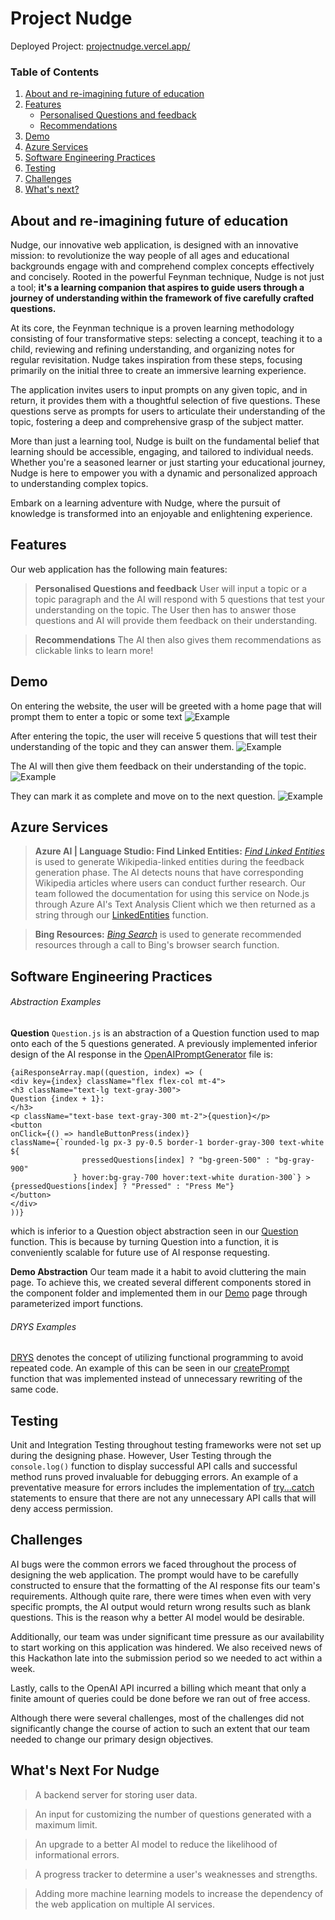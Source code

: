# Project Nudge

Deployed Project: [projectnudge.vercel.app/](https://projectnudge.vercel.app/)

### Table of Contents

1. [About and re-imagining future of education](#about)
2. [Features](#features)
   - [Personalised Questions and feedback](#persQues)
   - [Recommendations](#recom)
3. [Demo](#example)
4. [Azure Services](#azure)
5. [Software Engineering Practices](#swepractice)
6. [Testing](#test)
7. [Challenges](#challenges)
8. [What's next?](#misc)

## About and re-imagining future of education <a name="about"></a>

Nudge, our innovative web application, is designed with an innovative mission: to revolutionize the way people of all ages and educational backgrounds engage with and comprehend complex concepts effectively and concisely. Rooted in the powerful Feynman technique, Nudge is not just a tool; **it's a learning companion that aspires to guide users through a journey of understanding within the framework of five carefully crafted questions.**

At its core, the Feynman technique is a proven learning methodology consisting of four transformative steps: selecting a concept, teaching it to a child, reviewing and refining understanding, and organizing notes for regular revisitation. Nudge takes inspiration from these steps, focusing primarily on the initial three to create an immersive learning experience.

The application invites users to input prompts on any given topic, and in return, it provides them with a thoughtful selection of five questions. These questions serve as prompts for users to articulate their understanding of the topic, fostering a deep and comprehensive grasp of the subject matter.

More than just a learning tool, Nudge is built on the fundamental belief that learning should be accessible, engaging, and tailored to individual needs. Whether you're a seasoned learner or just starting your educational journey, Nudge is here to empower you with a dynamic and personalized approach to understanding complex topics.

Embark on a learning adventure with Nudge, where the pursuit of knowledge is transformed into an enjoyable and enlightening experience.

## Features <a name="features"></a>

Our web application has the following main features:

> **Personalised Questions and feedback** <a name="persQues"></a>
> User will input a topic or a topic paragraph and the AI
> will respond with 5 questions that test your understanding
> on the topic.
> The User then has to answer those questions and AI will provide them
> feedback on their understanding.

> **Recommendations** <a name="recom"></a>
> The AI then also gives them recommendations
> as clickable links to learn more!

## Demo <a name="example"></a>

On entering the website, the user will be greeted with a home page that will prompt them to enter a topic or some text
![Example](/documentationImages/home.jpg)

After entering the topic, the user will receive 5 questions that will test their understanding of the topic and they can answer them.
![Example](/documentationImages/p1.jpg)

The AI will then give them feedback on their understanding of the topic.
![Example](/documentationImages/p1-complete.jpg)

They can mark it as complete and move on to the next question.
![Example](/documentationImages/further.jpg)

## Azure Services <a name="azure"></a>

> **Azure AI | Language Studio: Find Linked Entities:** [_Find Linked Entities_](https://language.cognitive.azure.com/tryout/linkedEntities) is used to generate Wikipedia-linked entities during the feedback generation phase. The AI detects nouns that have corresponding Wikipedia articles where users can conduct further research. Our team followed the documentation for using this service on Node.js through Azure AI's Text Analysis Client which we then returned as a string through our [LinkedEntities](/cinnamonroll//src/components/LinkedEntities.js) function.

> **Bing Resources:** [_Bing Search_](/cinnamonroll/src/components/BingSearch.js) is used to generate recommended resources through a call to Bing's browser search function.

## Software Engineering Practices <a name="swepractice"></a>

###### Abstraction Examples

**Question**
`Question.js` is an abstraction of a Question function used to map
onto each of the 5 questions generated. A previously implemented inferior design of the AI response in the [OpenAIPromptGenerator](/cinnamonroll//src/OpenAIPromptGenerator.js) file is:

```
{aiResponseArray.map((question, index) => (
<div key={index} className="flex flex-col mt-4">
<h3 className="text-lg text-gray-300">
Question {index + 1}:
</h3>
<p className="text-base text-gray-300 mt-2">{question}</p>
<button
onClick={() => handleButtonPress(index)}
className={`rounded-lg px-3 py-0.5 border-1 border-gray-300 text-white ${
                pressedQuestions[index] ? "bg-green-500" : "bg-gray-900"
              } hover:bg-gray-700 hover:text-white duration-300`} >
{pressedQuestions[index] ? "Pressed" : "Press Me"}
</button>
</div>
))}
```

which is inferior to a Question object abstraction seen in our [Question](/cinnamonroll/src/components/Question.js) function. This is because by turning Question into a function, it is conveniently scalable for future use of AI response requesting.

**Demo Abstraction**
Our team made it a habit to avoid cluttering the main page. To achieve this, we created several different components stored in the component folder and implemented them in our [Demo](/cinnamonroll/src/components/Demo.js) page through parameterized import functions.

###### DRYS Examples

[DRYS](https://www.baeldung.com/cs/dry-software-design-principle#:~:text=Definition,only%20once%20in%20the%20codebase.) denotes the concept of utilizing functional programming to avoid repeated code.
An example of this can be seen in our [createPrompt](/cinnamonroll/src/components/createPrompt.js) function that was implemented instead of unnecessary rewriting of the same code.

## Testing <a name="test"></a>

Unit and Integration Testing throughout testing frameworks were not set up during the designing phase. However, User Testing through the `console.log()` function to display successful API calls and successful method runs proved invaluable for debugging errors. An example of a preventative measure for errors includes the implementation of [try...catch](https://developer.mozilla.org/en-US/docs/Web/JavaScript/Reference/Statements/try...catch) statements to ensure that there are not any unnecessary API calls that will deny access permission.

## Challenges <a name="challenges"></a>

AI bugs were the common errors we faced throughout the process of designing the web application. The prompt would have to be carefully constructed to ensure that the formatting of the AI response fits our team's requirements. Although quite rare, there were times when even with very specific prompts, the AI output would return wrong results such as blank questions. This is the reason why a better AI model would be desirable.

Additionally, our team was under significant time pressure as our availability to start working on this application was hindered. We also received news of this Hackathon late into the submission period so we needed to act within a week.

Lastly, calls to the OpenAI API incurred a billing which meant that only a finite amount of queries could be done before we ran out of free access.

Although there were several challenges, most of the challenges did not significantly change the course of action to such an extent that our team needed to change our primary design objectives.

## What's Next For Nudge <a name="misc"></a>

> A backend server for storing user data.

> An input for customizing the number of questions generated with a maximum limit.

> An upgrade to a better AI model to reduce the likelihood of informational errors.

> A progress tracker to determine a user's weaknesses and strengths.

> Adding more machine learning models to increase the dependency of the web application on multiple AI services.
